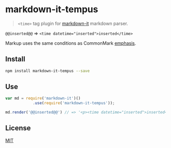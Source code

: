 # markdown-it-tempus

> `<time>` tag plugin for [markdown-it](https://github.com/markdown-it/markdown-it) markdown parser.

`@@inserted@@` => `<time datetime="inserted">inserted</time>`

Markup uses the same conditions as CommonMark [emphasis](http://spec.commonmark.org/0.15/#emphasis-and-strong-emphasis).


## Install

```bash
npm install markdown-it-tempus --save
```

## Use

```js
var md = require('markdown-it')()
            .use(require('markdown-it-tempus'));

md.render('@@inserted@@') // => '<p><time datetime="inserted">inserted</time></p>'
```

## License

[MIT](https://github.com/zzzgit/markdown-it-tempus/blob/master/LICENSE)